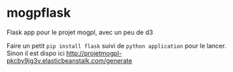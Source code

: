 # mogpflask
Flask app pour le projet mogpl, avec un peu de d3


Faire un petit `pip install flask` suivi de `python application` pour le lancer.
Sinon il est dispo ici http://projetmogpl-pkcby9jg3v.elasticbeanstalk.com/generate
